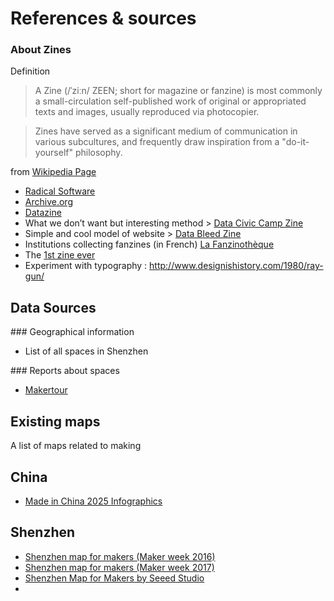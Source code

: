# References & sources

### About Zines

Definition

> A Zine (/ˈziːn/ ZEEN; short for magazine or fanzine) is most commonly a small-circulation self-published work of original or appropriated texts and images, usually reproduced via photocopier.

> Zines have served as a significant medium of communication in various subcultures, and frequently draw inspiration from a "do-it-yourself" philosophy.

from [Wikipedia Page]()

* [Radical Software](http://www.radicalsoftware.org/e/volume1nr1.html)
* [Archive.org](https://archive.org/details/zines)
* [Datazine](https://fanlore.org/wiki/Datazine)
* What we don’t want but interesting method > [Data Civic Camp Zine](http://yalsa.ala.org/blog/2017/09/28/civic-data-zine-camp/)
* Simple and cool model of website > [Data Bleed Zine](https://www.datableedzine.com/)
* Institutions collecting fanzines (in French) [La Fanzinothèque](http://www.fanzino.org/)
* The [1st zine ever](http://www.punkjourney.com/fanzines.php)
* Experiment with typography : http://www.designishistory.com/1980/ray-gun/

## Data Sources

### Geographical information

* List of all spaces in Shenzhen

### Reports about spaces

* [Makertour](http://www.makertour.fr/ateliers-explores/)


## Existing maps

A list of maps related to making

## China

* [Made in China 2025 Infographics](http://english.gov.cn/policies/infographics/2015/05/07/content_281475103012337.htm)

## Shenzhen

* [Shenzhen map for makers (Maker week 2016)](https://github.com/lab0x0/szmakermap/issues/1)
* [Shenzhen map for makers (Maker week 2017)](https://github.com/lab0x0/szmakermap/issues/2)
* [Shenzhen Map for Makers by Seeed Studio](http://www.seeedstudio.com/document/pdf/Shenzhen%20Map%20for%20Makers.pdf)
*
